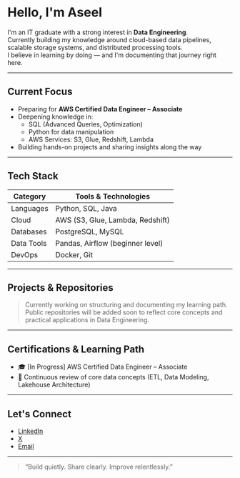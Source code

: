 # Hello, I'm Aseel

I'm an IT graduate with a strong interest in **Data Engineering**.  
Currently building my knowledge around cloud-based data pipelines, scalable storage systems, and distributed processing tools.  
I believe in learning by doing — and I'm documenting that journey right here.

---

## Current Focus

- Preparing for **AWS Certified Data Engineer – Associate**
- Deepening knowledge in:
  - SQL (Advanced Queries, Optimization)
  - Python for data manipulation
  - AWS Services: S3, Glue, Redshift, Lambda
- Building hands-on projects and sharing insights along the way

---

## Tech Stack

| Category       | Tools & Technologies |
|----------------|----------------------|
| Languages      | Python, SQL, Java    |
| Cloud          | AWS (S3, Glue, Lambda, Redshift) |
| Databases      | PostgreSQL, MySQL    |
| Data Tools     | Pandas, Airflow (beginner level) |
| DevOps         | Docker, Git          |

---

## Projects & Repositories

> Currently working on structuring and documenting my learning path.  
> Public repositories will be added soon to reflect core concepts and practical applications in Data Engineering.

---

## Certifications & Learning Path

- 🎓 [In Progress] AWS Certified Data Engineer – Associate  
- 📘 Continuous review of core data concepts (ETL, Data Modeling, Lakehouse Architecture)

---

## Let's Connect

- [LinkedIn](https://linkedin.com/in/aseel-althobaity)  
- [X](https://x.com/TechAee23)  
- [Email](mailto:aseel.althubaitii@gmail.com) 

---

> “Build quietly. Share clearly. Improve relentlessly.”  
